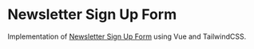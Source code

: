 # Newsletter Sign Up Form
Implementation of [Newsletter Sign Up Form](https://www.frontendmentor.io/challenges/newsletter-signup-form-with-success-message-3FC1AZbNrv) using Vue and TailwindCSS.